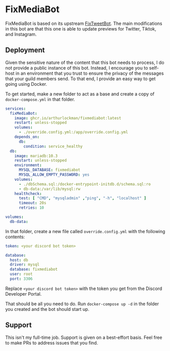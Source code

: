 # FixMediaBot

FixMediaBot is based on its upstream [FixTweetBot](https://github.com/KBotsWork/FixTweetBot). 
The main modifications in this bot are that this one is able to update previews for Twitter, Tiktok, and Instagram.

## Deployment

Given the sensitive nature of the content that this bot needs to process, I do not provide a public instance of this bot.
Instead, I encourage you to self-host in an environment that you trust to ensure the privacy of the messages that your
guild members send. To that end, I provide an easy way to get going using Docker.

To get started, make a new folder to act as a base and create a copy of `docker-compose.yml` in that folder.

```yml
services:
  fixMediaBot:
    image: ghcr.io/arthurlockman/fixmediabot:latest
    restart: unless-stopped
    volumes:
      - ./override.config.yml:/app/override.config.yml
    depends_on:
      db:
        condition: service_healthy
  db:
    image: mariadb:10.3
    restart: unless-stopped
    environment:
      MYSQL_DATABASE: fixmediabot
      MYSQL_ALLOW_EMPTY_PASSWORD: yes
    volumes:
      - ./dbSchema.sql:/docker-entrypoint-initdb.d/schema.sql:ro
      - db-data:/var/lib/mysql:rw
    healthcheck:
      test: [ "CMD", "mysqladmin" ,"ping", "-h", "localhost" ]
      timeout: 20s
      retries: 10

volumes:
  db-data:
```

In that folder, create a new file called `override.config.yml` with the following contents:

```yml
token: <your discord bot token>

database:
  host: db
  driver: mysql
  database: fixmediabot
  user: root
  port: 3306
```

Replace `<your discord bot token>` with the token you get from the Discord Developer Portal.

That should be all you need to do. Run `docker-compose up -d` in the folder you created and the bot should start up.

## Support

This isn't my full-time job. Support is given on a best-effort basis. Feel free to make PRs to address issues that you find.